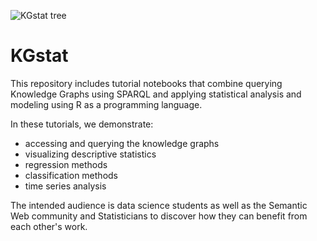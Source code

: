 ![KGstat tree](https://github.com/Wimmics/kgstat/assets/33026767/dde277cc-3351-42fd-b974-e6e5968b4166)
# KGstat

This repository includes tutorial notebooks that combine querying Knowledge Graphs using SPARQL and applying statistical analysis and modeling using R as a programming language.


In these tutorials, we demonstrate:
- accessing and querying the knowledge graphs 
- visualizing descriptive statistics
- regression methods
- classification methods
- time series analysis

The intended audience is data science students as well as the Semantic Web community and Statisticians to discover how they can benefit from each other's work.
